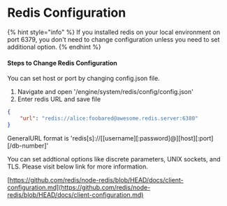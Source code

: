 # Redis Configuration

{% hint style="info" %}
If you installed redis on your local environment on port 6379, you don't need to change configuration unless you need to set additional option.
{% endhint %}

#### Steps to Change Redis Configuration

You can set host or port by changing config.json file.&#x20;

1. Navigate and open '/engine/system/redis/config/config.json'
2. Enter redis URL and save file

```json
{ 
    "url": "redis://alice:foobared@awesome.redis.server:6380"
}
```

GeneralURL format is 'redis\[s]://\[\[username]\[:password]@]\[host]\[:port]\[/db-number]'&#x20;

You can set addtional options like discrete parameters, UNIX sockets, and TLS. Please visit below link for more information.&#x20;

[https://github.com/redis/node-redis/blob/HEAD/docs/client-configuration.md](https://github.com/redis/node-redis/blob/HEAD/docs/client-configuration.md)

